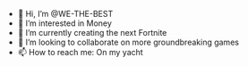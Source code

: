 - 👋 Hi, I’m @WE-THE-BEST
- 👀 I’m interested in Money
- 🌱 I’m currently creating the next Fortnite
- 💞️ I’m looking to collaborate on more groundbreaking games
- 📫 How to reach me: On my yacht

